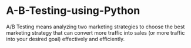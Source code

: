 # A-B-Testing-using-Python
A/B Testing means analyzing two marketing strategies to choose the best marketing strategy that can convert more traffic into sales (or more traffic into your desired goal) effectively and efficiently. 
